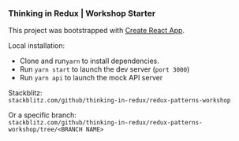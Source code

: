 ### Thinking in Redux | Workshop Starter

This project was bootstrapped with 
[Create React App](https://github.com/facebookincubator/create-react-app).

Local installation:
- Clone and run`yarn` to install dependencies.  
- Run `yarn start` to launch the dev server (`port 3000`)
- Run `yarn api` to launch the mock API server

Stackblitz:  
`stackblitz.com/github/thinking-in-redux/redux-patterns-workshop`

Or a specific branch:  
`stackblitz.com/github/thinking-in-redux/redux-patterns-workshop/tree/<BRANCH NAME>`





  
